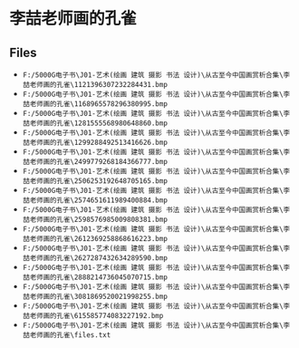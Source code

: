 # 李喆老师画的孔雀

## Files

- `F:/5000G电子书\J01-艺术(绘画 建筑 摄影 书法 设计)\从古至今中国画赏析合集\李喆老师画的孔雀\1121396307232284431.bmp`
- `F:/5000G电子书\J01-艺术(绘画 建筑 摄影 书法 设计)\从古至今中国画赏析合集\李喆老师画的孔雀\1168965578296380995.bmp`
- `F:/5000G电子书\J01-艺术(绘画 建筑 摄影 书法 设计)\从古至今中国画赏析合集\李喆老师画的孔雀\1281555568980648860.bmp`
- `F:/5000G电子书\J01-艺术(绘画 建筑 摄影 书法 设计)\从古至今中国画赏析合集\李喆老师画的孔雀\1299288492513416626.bmp`
- `F:/5000G电子书\J01-艺术(绘画 建筑 摄影 书法 设计)\从古至今中国画赏析合集\李喆老师画的孔雀\2499779268184366777.bmp`
- `F:/5000G电子书\J01-艺术(绘画 建筑 摄影 书法 设计)\从古至今中国画赏析合集\李喆老师画的孔雀\2506253192648705165.bmp`
- `F:/5000G电子书\J01-艺术(绘画 建筑 摄影 书法 设计)\从古至今中国画赏析合集\李喆老师画的孔雀\2574651611989400884.bmp`
- `F:/5000G电子书\J01-艺术(绘画 建筑 摄影 书法 设计)\从古至今中国画赏析合集\李喆老师画的孔雀\2598576985009808381.bmp`
- `F:/5000G电子书\J01-艺术(绘画 建筑 摄影 书法 设计)\从古至今中国画赏析合集\李喆老师画的孔雀\2612369258868616223.bmp`
- `F:/5000G电子书\J01-艺术(绘画 建筑 摄影 书法 设计)\从古至今中国画赏析合集\李喆老师画的孔雀\2627287432634289590.bmp`
- `F:/5000G电子书\J01-艺术(绘画 建筑 摄影 书法 设计)\从古至今中国画赏析合集\李喆老师画的孔雀\2888214736045070715.bmp`
- `F:/5000G电子书\J01-艺术(绘画 建筑 摄影 书法 设计)\从古至今中国画赏析合集\李喆老师画的孔雀\3081869520021998255.bmp`
- `F:/5000G电子书\J01-艺术(绘画 建筑 摄影 书法 设计)\从古至今中国画赏析合集\李喆老师画的孔雀\615585774083227192.bmp`
- `F:/5000G电子书\J01-艺术(绘画 建筑 摄影 书法 设计)\从古至今中国画赏析合集\李喆老师画的孔雀\files.txt`
